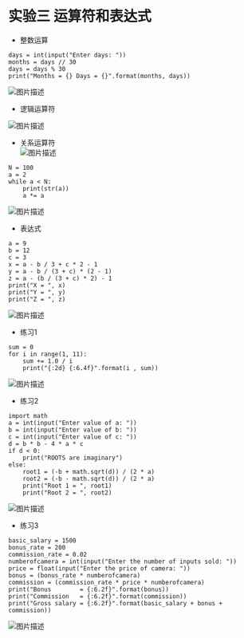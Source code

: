 # 实验三 运算符和表达式  
* 整数运算  
```
days = int(input("Enter days: "))
months = days // 30
days = days % 30
print("Months = {} Days = {}".format(months, days))
```

![图片描述](https://dn-simplecloud.shiyanlou.com/courses/uid1079828-20190606-1559835968800)  

* 逻辑运算符  

![图片描述](https://dn-simplecloud.shiyanlou.com/courses/uid1079828-20190606-1559836089487)  

* 关系运算符  
![图片描述](https://dn-simplecloud.shiyanlou.com/courses/uid1079828-20190607-1559837909890)  

```
N = 100
a = 2
while a < N:
    print(str(a))
    a *= a
```
![图片描述](https://dn-simplecloud.shiyanlou.com/courses/uid1079828-20190607-1559838095425)

* 表达式  

```
a = 9
b = 12
c = 3
x = a - b / 3 + c * 2 - 1
y = a - b / (3 + c) * (2 - 1)
z = a - (b / (3 + c) * 2) - 1
print("X = ", x)
print("Y = ", y)
print("Z = ", z)
```
![图片描述](https://dn-simplecloud.shiyanlou.com/courses/uid1079828-20190607-1559839964292)  

* 练习1  

```
sum = 0
for i in range(1, 11):
    sum += 1.0 / i
    print("{:2d} {:6.4f}".format(i , sum))
```
![图片描述](https://dn-simplecloud.shiyanlou.com/courses/uid1079828-20190607-1559840121371)  

* 练习2  

```
import math
a = int(input("Enter value of a: "))
b = int(input("Enter value of b: "))
c = int(input("Enter value of c: "))
d = b * b - 4 * a * c
if d < 0:
    print("ROOTS are imaginary")
else:
    root1 = (-b + math.sqrt(d)) / (2 * a)
    root2 = (-b - math.sqrt(d)) / (2 * a)
    print("Root 1 = ", root1)
    print("Root 2 = ", root2)
```
![图片描述](https://dn-simplecloud.shiyanlou.com/courses/uid1079828-20190607-1559840516692)  

* 练习3  

```
basic_salary = 1500
bonus_rate = 200
commission_rate = 0.02
numberofcamera = int(input("Enter the number of inputs sold: "))
price = float(input("Enter the price of camera: "))
bonus = (bonus_rate * numberofcamera)
commission = (commission_rate * price * numberofcamera)
print("Bonus        = {:6.2f}".format(bonus))
print("Commission   = {:6.2f}".format(commission))
print("Gross salary = {:6.2f}".format(basic_salary + bonus + commission))
```
![图片描述](https://dn-simplecloud.shiyanlou.com/courses/uid1079828-20190607-1559840870731)

